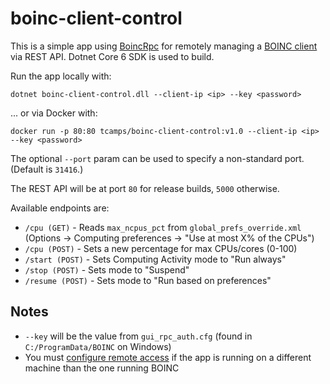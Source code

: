 # boinc-client-control

This is a simple app using [BoincRpc](https://github.com/chausner/BoincRpc) for remotely managing a [BOINC client](https://boinc.berkeley.edu/) via REST API. Dotnet Core 6 SDK is used to build.

Run the app locally with:

```
dotnet boinc-client-control.dll --client-ip <ip> --key <password>
```

... or via Docker with:

```
docker run -p 80:80 tcamps/boinc-client-control:v1.0 --client-ip <ip> --key <password>
```

The optional `--port` param can be used to specify a non-standard port. (Default is `31416`.)

The REST API will be at port `80` for release builds, `5000` otherwise.

Available endpoints are:

- `/cpu (GET)` - Reads `max_ncpus_pct` from `global_prefs_override.xml` (Options -> Computing preferences -> "Use at most X% of the CPUs")
- `/cpu (POST)` - Sets a new percentage for max CPUs/cores (0-100)
- `/start (POST)` - Sets Computing Activity mode to "Run always"
- `/stop (POST)` - Sets mode to "Suspend"
- `/resume (POST)` - Sets mode to "Run based on preferences"

## Notes

- `--key` will be the value from `gui_rpc_auth.cfg` (found in `C:/ProgramData/BOINC` on Windows)
- You must [configure remote access](https://boinc.berkeley.edu/wiki/Controlling_BOINC_remotely) if the app is running on a different machine than the one running BOINC
